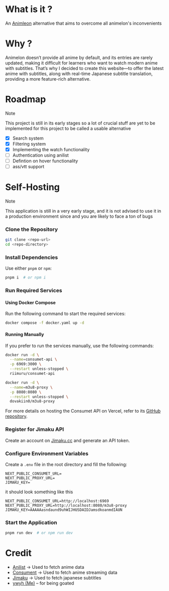 # What is it ?
An [Animleon](https://www.animelon.com/) alternative that aims to overcome all animelon's inconvenients

# Why ?
Animelon doesn’t provide all anime by default, and its entries are rarely updated, making it difficult for learners who want to watch modern anime with subtitles. That’s why I decided to create this website—to offer the latest anime with subtitles, along with real-time Japanese subtitle translation, providing a more feature-rich alternative.

# Roadmap
> [!note]
> This project is still in its early stages so a lot of crucial stuff are yet to be implemented for this project to be called a usable alternative
- [x] Search system
- [x] Filtering system 
- [x] Implementing the watch functionality
- [ ] Authentication using anilist
- [ ] Defintion on hover functionality
- [ ] ass/vtt support

# Self-Hosting

> [!note]
> This application is still in a very early stage, and it is not advised to use it in a production environment since and you are likely to face a ton of bugs

### Clone the Repository
```sh
git clone <repo-url>
cd <repo-directory>
```

### Install Dependencies
Use either `pnpm` or `npm`:
```sh
pnpm i  # or npm i
```

### Run Required Services

#### Using Docker Compose
Run the following command to start the required services:
```sh
docker compose -f docker.yaml up -d
```

#### Running Manually
If you prefer to run the services manually, use the following commands:
```sh
docker run -d \
  --name=consumet-api \
  -p 6969:3000 \
  --restart unless-stopped \
  riimuru/consumet-api

docker run -d \
  --name=m3u8-proxy \
  -p 8080:8080 \
  --restart unless-stopped \
  dovakiin0/m3u8-proxy
```

For more details on hosting the Consumet API on Vercel, refer to its [GitHub repository](https://github.com/consumet/consumet-api).

### Register for Jimaku API
Create an account on [Jimaku.cc](https://jimaku.cc) and generate an API token.

### Configure Environment Variables
Create a `.env` file in the root directory and fill the following:
```.env
NEXT_PUBLIC_CONSUMET_URL=
NEXT_PUBLIC_PROXY_URL=
JIMAKU_KEY=
```
it should look something like this
```.env
NEXT_PUBLIC_CONSUMET_URL=http://localhost:6969
NEXT_PUBLIC_PROXY_URL=http://localhost:8080/m3u8-proxy
JIMAKU_KEY=AAAAAasndaund9uhWIJHUSDAIDJamsdkoanmdIAUN
```

### Start the Application
```sh
pnpm run dev  # or npm run dev
```

# Credit
- [Anilist](https://anilist.co/) -> Used to fetch anime data
- [Consument](https://github.com/consumet/api.consumet.org) -> Used to fetch anime streaming data
- [Jimaku](https://jimaku.cc/) -> Used to fetch japanese subtitles
- [ywyh (Me)](https://github.com/ywyher) – for being goated
